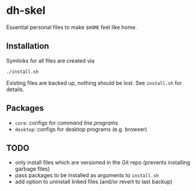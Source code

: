 dh-skel
=======

Essential personal files to make `$HOME` feel like home.


Installation
------------

Symlinks for all files are created via

    ./install.sh

Existing files are backed up, nothing should be lost. See `install.sh` for details.


Packages
--------

* `core`: configs for *command line programs*
* `desktop`: configs for desktop programs (e.g. browser)


TODO
----

* only install files which are versioned in the Git repo (prevents installing garbage files)
* pass packages to be installed as arguments to `install.sh`
* add option to uninstall linked files (and/or revert to last backup)

